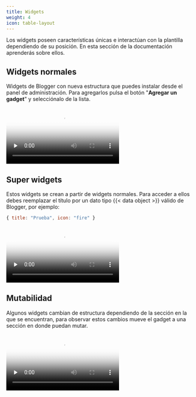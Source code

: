 ```yaml
---
title: Widgets
weight: 4
icon: table-layout
---
```


Los widgets poseen características únicas e interactúan con la plantilla dependiendo de su posición. En esta sección de la documentación aprenderás sobre ellos.

## Widgets normales

Widgets de Blogger con nueva estructura que puedes instalar desde el panel de administración. Para agregarlos pulsa el botón "**Agregar un gadget**" y selecciónalo de la lista.

<video controls preload="none" poster="/images/posters/widgets.png">
  <source src="/videos/default-widgets.mp4" type="video/mp4">
</video>


## Super widgets

Estos widgets se crean a partir de widgets normales. Para acceder a ellos debes reemplazar el título por un dato tipo {{< data object >}} válido de Blogger, por ejemplo:

```js
{ title: "Prueba", icon: "fire" }
```

<video controls preload="none" poster="/images/posters/super-widgets.png">
  <source src="/videos/super-widget.mp4" type="video/mp4">
</video>

## Mutabilidad

Algunos widgets cambian de estructura dependiendo de la sección en la que se encuentran, para observar estos cambios mueve el gadget a una sección en donde puedan mutar.

<video controls preload="none" poster="/images/posters/mutation-widgets.png">
  <source src="/videos/mutation-widget.mp4" type="video/mp4">
</video>
